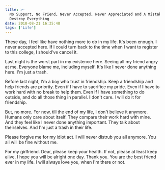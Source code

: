 ```yaml
---
title: >-
  No Support, No Friend, Never Accepted, Never Appreciated and A Mistake to
  Destroy Everything
date: 2018-08-21 16:35:48
tags: ['Life']
---
```


These day, I feel like have nothing more to do in my life. It's been enough. I never accepted here. If I could turn back to the time when I want to register to this college, I should've cancel it.

<!-- more -->

Last night is the worst part in my existence here. Seeing all my friend angry at me. Everyone blame me, including myself. It's like I never done anything here. I'm just a trash.

Before last night, I'm a boy who trust in friendship. Keep a friendship and help friends are priority. Even if I have to sacrifice my pride. Even if I have to work hard with no break to help them. Even if I have something to do outside, and do all those thing in parallel. I don't care. I will do it for friendship.

But, no more. For now, till the end of my life, I don't believe it anymore. Humans only care about itself. They compare their work hard with mine. And they feel like I never done anything important. They talk about theirselves. And I'm just a trash in their life.

Please forgive me for my idiot act. I will never distrub you all anymore. You all will be fine without me.

For my girlfriend. Dear, please keep your health. If not, please at least keep alive. I hope you will be alright one day. Thank you. You are the best friend ever in my life. I will always love you, when I'm there or not.
